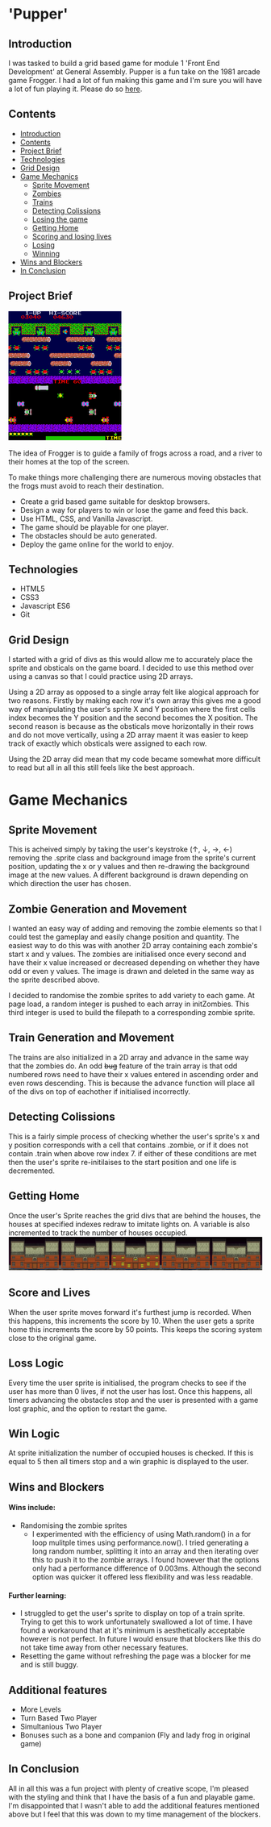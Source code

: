 # 'Pupper'

## Introduction

I was tasked to build a grid based game for module 1 'Front End Development' at General Assembly. Pupper is a fun take on the 1981 arcade game Frogger. I had a lot of fun making this game and I'm sure you will have a lot of fun playing it. Please do so [here](https://jompra.github.io/sei-project-one/).

## Contents
* [Introduction](##Introduction)
* [Contents](##Contents)
* [Project Brief](##Project-Brief)
* [Technologies](##Technologies)
* [Grid Design](##Initial-design-and-Wireframes)
* [Game Mechanics](#Game-Mechanics)
  * [Sprite Movement](##Sprite-Movement)
  * [Zombies](##Zombie-Generation-and-Movement)
  * [Trains](##Train-Generation-and-Movement)
  * [Detecting Colissions](##Detecting-Colissions)
  * [Losing the game](##Loss-Logic)
  * [Getting Home](##Getting-Home)
  * [Scoring and losing lives](##Score-and-lives)
  * [Losing](##Loss-Logic)
  * [Winning](##Win-Logic)
* [Wins and Blockers](##Wins-and-Blockers)
* [In Conclusion](##in-conclusion)



## Project Brief
![frogger game](./assets/readme-images/Frogger_game_arcade.png)

The idea of Frogger is to guide a family of frogs across a road, and a river to their homes at the top of the screen.

To make things more challenging there are numerous moving obstacles that the frogs must avoid to reach their destination.

* Create a grid based game suitable for desktop browsers.
* Design a way for players to win or lose the game and feed this back.
* Use HTML, CSS, and Vanilla Javascript.
* The game should be playable for one player.
* The obstacles should be auto generated.
* Deploy the game online for the world to enjoy.

## Technologies
* HTML5
* CSS3
* Javascript ES6
* Git

## Grid Design

I started with a grid of divs as this would allow me to accurately place the sprite and obsticals on the game board. I decided to use this method over using a canvas so that I could practice using 2D arrays.

Using a 2D array as opposed to a single array felt like alogical approach for two reasons. Firstly by making each row it's own array this gives me a good way of manipulating the user's sprite X and Y position where the first cells index becomes the Y position and the second becomes the X position. The second reason is because as the obsticals move horizontally in their rows and do not move vertically, using a 2D array maent it was easier to keep track of exactly which obsticals were assigned to each row.

Using the 2D array did mean that my code became somewhat more difficult to read but all in all this still feels like the best approach.

# Game Mechanics

## Sprite Movement

This is acheived simply by taking the user's keystroke (↑, ↓, →, ←) removing the .sprite class and background image from the sprite's current position, updating the x or y values and then re-drawing the background image at the new values. A different background is drawn depending on which direction the user has chosen.

## Zombie Generation and Movement
I wanted an easy way of adding and removing the zombie elements so that I could test the gameplay and easily change position and quantity. The easiest way to do this was with another 2D array containing each zombie's start x and y values. The zombies are initialised once every second and have their x value increased or decreased depending on whether they have odd or even y values. The image is drawn and deleted in the same way as the sprite described above.

I decided to randomise the zombie sprites to add variety to each game. At page load, a random integer is pushed to each array in initZombies. This third integer is used to build the filepath to a corresponding zombie sprite.

## Train Generation and Movement
The trains are also initialized in a 2D array and advance in the same way that the zombies do. An odd ~~bug~~ feature of the train array is that odd numbered rows need to have their x values entered in ascending order and even rows descending. This is because the advance function will place all of the divs on top of eachother if initialised incorrectly.

## Detecting Colissions
This is a fairly simple process of checking whether the user's sprite's x and y position corresponds with a cell that contains .zombie, or if it does not contain .train when above row index 7. if either of these conditions are met then the user's sprite re-initilaises to the start position and one life is decremented.

## Getting Home
Once the user's Sprite reaches the grid divs that are behind the houses, the houses at specified indexes redraw to imitate lights on. A variable is also incremented to track the number of houses occupied.
![homes](./assets/readme-images/Homes.png)

## Score and Lives
When the user sprite moves forward it's furthest jump is recorded. When this happens, this increments the score by 10. When the user gets a sprite home this increments the score by 50 points. This keeps the scoring system close to the original game.

## Loss Logic
Every time the user sprite is initialised, the program checks to see if the user has more than 0 lives, if not the user has lost. Once this happens, all timers advancing the obstacles stop and the user is presented with a game lost graphic, and the option to restart the game.

## Win Logic
At sprite initialization the number of occupied houses is checked. If this is equal to 5 then all timers stop and a win graphic is displayed to the user.

## Wins and Blockers
#### Wins include:
* Randomising the zombie sprites
  * I experimented with the efficiency of using Math.random() in a for loop mulitple times using performance.now(). I tried generating a long random number, splitting it into an array and then iterating over this to push it to the zombie arrays. I found however that the options only had a performance difference of 0.003ms. Although the second option was quicker it offered less flexibility and was less readable.

#### Further learning:
* I struggled to get the user's sprite to display on top of a train sprite. Trying to get this to work unfortunately swallowed a lot of time. I have found a workaround that at it's minimum is aesthetically acceptable however is not perfect. In future I would ensure that blockers like this do not take time away from other necessary features.
* Resetting the game without refreshing the page was a blocker for me and is still buggy.

## Additional features
* More Levels
* Turn Based Two Player
* Simultanious Two Player
* Bonuses such as a bone and companion (Fly and lady frog in original game)

## In Conclusion
All in all this was a fun project with plenty of creative scope, I'm pleased with the styling and think that I have the basis of a fun and playable game. I'm disappointed that I wasn't able to add the additional features mentioned above but I feel that this was down to my time management of the blockers.
